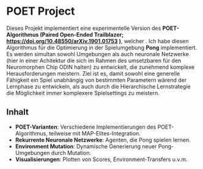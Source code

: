 # POET Project

Dieses Projekt implementiert eine experimentelle Version des **POET-Algorithmus (Paired Open-Ended Trailblazer; https://doi.org/10.48550/arXiv.1901.01753 )**, welcher . Ich habe diesen Algorithmus für die Optimierung in der Spielumgebung **Pong** implementiert. Es werden simultan sowohl Umgebungen als auch neuronale Netzwerke (hier in einer Achitektur die sich im Rahmen des umsetzbaren für den Neuromorphen Chip ODIN halten) zu entwickelt, die zunehmend komplexe Herausforderungen meistern. Ziel ist es, damit sowohl eine generelle Fähigkeit ein Spiel unabhängig von bestimmten Parametern wärend der Lernphase zu entwickeln, als auch durch die Hierarchische Lernstrategie die Möglichkeit immer komplexere Spielsettings zu meistern. 

## Inhalt

- **POET-Varianten**: Verschiedene Implementierungen des POET-Algorithmus, teilweise mit MAP-Elites-Integration.
- **Rekurrente Neuronale Netzwerke**: Agenten, die Pong spielen lernen.
- **Environment Mutation**: Dynamische Generierung neuer Pong-Umgebungen durch Mutation.
- **Visualisierungen**: Plotten von Scores, Environment-Transfers u.v.m.

